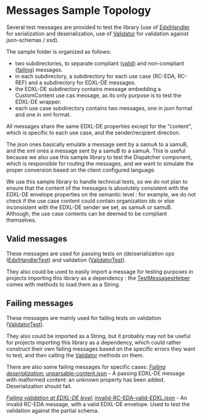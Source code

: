 # Messages Sample Topology

Several test messages are provided to test the library (use of [EdxlHandler](../../java/com/hubsante/model/EdxlHandler.java) for serialization and deserialization, use of [Validator](../../java/com/hubsante/model/Validator.java) for validation against json-schemas / xsd).

The sample folder is organized as follows:
- two subdirectories, to separate compliant ([valid](valid)) and non-compliant ([failing](failing)) messages.
- in each subdirectory, a subdirectory for each use case (RC-EDA, RC-REF) and a subdirectory for EDXL-DE messages.
- the EDXL-DE subdirectory contains message embedding a CustomContent use cas message, as its only purpose is to test the EDXL-DE wrapper.
- each use case subdirectory contains two messages, one in json format and one in xml format.

All messages share the same EDXL-DE properties except for the "content", which is specific to each use case, and the sender/recipient direction.

The json ones basically emulate a message sent by a samuA to a samuB, and the xml ones a message sent by a samuB to a samuA.
This is useful because we also use this sample library to test the Dispatcher component, which is responsible for routing the messages, and we want to simulate the proper conversion based on the client configured language.

We use this sample library to handle technical tests, so we do not plan to ensure that the content of the messages is absolutely consistent with the EDXL-DE envelope properties on the semantic level : for example, we do not check if the use case content could contain organization ids or else inconsistent with the EDXL-DE sender we set, as samuA or samuB.
Although, the use case contents can be deemed to be compliant themselves.


## Valid messages
These messages are used for passing tests on (de)serialization ops ([EdxlHandlerTest](../../../test/java/com/hubsante/model/EdxlHandlerTest.java)) and validation ([ValidatorTest](../../../test/java/com/hubsante/model/ValidatorTest.java)).

They also could be used to easily import a message for testing purposes in projects importing this library as a dependency : the [TestMessagesHelper](../../java/com/hubsante/model/TestMessagesHelper.java) comes with methods to load them as a String.

## Failing messages
These messages are mainly used for failing tests on validation ([ValidatorTest](../../../test/java/com/hubsante/model/ValidatorTest.java)).

They also could be imported as a String, but it probably may not be useful for projects importing this library as a dependency, which could rather construct their own failing messages based on the specific errors they want to test, and then calling the [Validator](../../java/com/hubsante/model/Validator.java) methods on them.


There are also some failing messages for specific cases:
<u>*Failing deserialization*:</u>
[unparsable-content.json](failing/EDXL-DE/unparsable-content.json) - A passing EDXL-DE message with malformed content: an unknown property has been added.
Deserialization should fail.

<u>*Failing validation at EDXL-DE level*:</u>
[invalid-RC-EDA-valid-EDXL.json](failing/RC-EDA/invalid-RC-EDA-valid-EDXL.json) - An invalid RC-EDA message, with a valid EDXL-DE envelope. Used to test the validation against the partial schema.